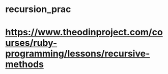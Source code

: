 # recursion_prac
<!-- This set of files is practice following The Odin Project's 
recursion practice. -->
# https://www.theodinproject.com/courses/ruby-programming/lessons/recursive-methods